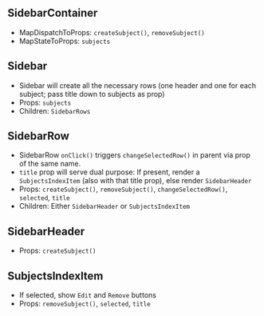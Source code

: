 ## SidebarContainer
- MapDispatchToProps: `createSubject()`, `removeSubject()`
- MapStateToProps: `subjects`

## Sidebar
- Sidebar will create all the necessary rows (one header and one for each subject; pass title down to subjects as prop)
- Props: `subjects`
- Children: `SidebarRows`

## SidebarRow
- SidebarRow `onClick()` triggers `changeSelectedRow()` in parent via prop of the same name.
- `title` prop will serve dual purpose: If present, render a `SubjectsIndexItem` (also with that title prop), else render `SidebarHeader`
- Props: `createSubject()`, `removeSubject()`, `changeSelectedRow()`, `selected`, `title`
- Children: Either `SidebarHeader` or `SubjectsIndexItem`

## SidebarHeader
- Props: `createSubject()`

## SubjectsIndexItem
- If selected, show  `Edit` and `Remove` buttons
- Props: `removeSubject()`, `selected`, `title`
